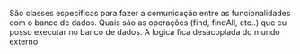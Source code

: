 São classes específicas para fazer a comunicação entre as funcionalidades com o banco de dados.
Quais são as operações (find, findAll, etc..) que eu posso executar no banco de dados.
A logica fica desacoplada do mundo externo
